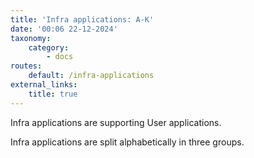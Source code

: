```yaml
---
title: 'Infra applications: A-K'
date: '00:06 22-12-2024'
taxonomy:
    category:
        - docs
routes:
    default: /infra-applications
external_links:
    title: true
---
```


Infra applications are supporting User applications.

Infra applications are split alphabetically in three groups.